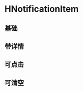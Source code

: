 # HNotificationItem

## 基础

<HNotificationItem class="mb-2" title="新消息"></HNotificationItem>
<HNotificationItem class="mb-2" type="success" title="新消息"></HNotificationItem>
<HNotificationItem class="mb-2" type="warning" title="新消息"></HNotificationItem>
<HNotificationItem class="mb-2" type="error" title="新消息"></HNotificationItem>

## 带详情

<HNotificationItem class="mb-2" title="新消息" desc="有新版本" ></HNotificationItem>
<HNotificationItem class="mb-2" type="success" title="新消息" desc="有新版本" ></HNotificationItem>
<HNotificationItem class="mb-2" type="warning" title="新消息" desc="有新版本" ></HNotificationItem>
<HNotificationItem class="mb-2" type="error" title="新消息" desc="有新版本" ></HNotificationItem>

## 可点击

<HNotificationItem class="mb-2" title="新消息" desc="有新版本" clickable  ></HNotificationItem>
<HNotificationItem class="mb-2" type="success" title="新消息" desc="有新版本" clickable ></HNotificationItem>
<HNotificationItem class="mb-2" type="warning" title="新消息" desc="有新版本" clickable ></HNotificationItem>
<HNotificationItem class="mb-2" type="error" title="新消息" desc="有新版本" clickable ></HNotificationItem>

## 可清空

<HNotificationItem class="mb-2" title="新消息" desc="有新版本" closeable  ></HNotificationItem>
<HNotificationItem class="mb-2" type="success" title="新消息" desc="有新版本" closeable ></HNotificationItem>
<HNotificationItem class="mb-2" type="warning" title="新消息" desc="有新版本" closeable ></HNotificationItem>
<HNotificationItem class="mb-2" type="error" title="新消息" desc="有新版本" closeable ></HNotificationItem>

<script setup>
import HNotificationItem from '../src/components/HNotification/HNotificationItem.vue'
</script>
